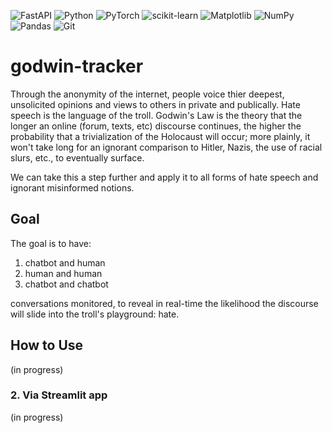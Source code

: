 ![FastAPI](https://img.shields.io/badge/FastAPI-005571?style=for-the-badge&logo=fastapi)
![Python](https://img.shields.io/badge/python-3670A0?style=for-the-badge&logo=python&logoColor=ffdd54)
![PyTorch](https://img.shields.io/badge/PyTorch-%23EE4C2C.svg?style=for-the-badge&logo=PyTorch&logoColor=white)
![scikit-learn](https://img.shields.io/badge/scikit--learn-%23F7931E.svg?style=for-the-badge&logo=scikit-learn&logoColor=white)
![Matplotlib](https://img.shields.io/badge/Matplotlib-%23ffffff.svg?style=for-the-badge&logo=Matplotlib&logoColor=black)
![NumPy](https://img.shields.io/badge/numpy-%23013243.svg?style=for-the-badge&logo=numpy&logoColor=white)
![Pandas](https://img.shields.io/badge/pandas-%23150458.svg?style=for-the-badge&logo=pandas&logoColor=white)
![Git](https://img.shields.io/badge/git-%23F05033.svg?style=for-the-badge&logo=git&logoColor=white)


# godwin-tracker
Through the anonymity of the internet, people voice thier deepest, unsolicited opinions and views to others in private and publically.
Hate speech is the language of the troll. Godwin's Law is the theory that the longer an online (forum, texts, etc) discourse continues,
the higher the probability that a trivialization of the Holocaust will occur; more plainly, it won't take long for an ignorant comparison to Hitler, Nazis, the use of racial slurs, etc., to 
eventually surface.

We can take this a step further and apply it to all forms of hate speech and ignorant misinformed notions.

## Goal
The goal is to have:
1. chatbot and human
2. human and human
3. chatbot and chatbot

conversations monitored, to reveal in real-time the likelihood the discourse will slide into the troll's playground: hate.

## How to Use
(in progress)
### 2. Via Streamlit app
(in progress)
